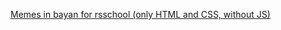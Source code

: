 [Memes in bayan for rsschool (only HTML and CSS, without JS)](https://IhorSusoi.github.io/my_repo/cssBayan/index.html)